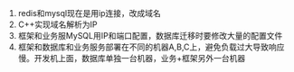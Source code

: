 1. redis和mysql现在是用ip连接，改成域名
2. C++实现域名解析为IP
3. 框架和业务服MySQL用IP和端口配置，数据库迁移时要修改大量的配置文件
4. 框架和数据库和业务服务部署在不同的机器A,B,C上，避免负载过大导致响应慢。开发机上面，数据库单独一台机器，业务+框架另外一台机器